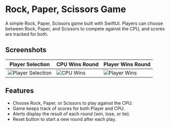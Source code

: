 
# Rock, Paper, Scissors Game

A simple Rock, Paper, Scissors game built with SwiftUI. Players can choose between Rock, Paper, and Scissors to compete against the CPU, and scores are tracked for both.

## Screenshots 

| Player Selection | CPU Wins Round | Player Wins Round |
| ---------------- | -------------- | ----------------- |
| ![Player Selection](https://github.com/B3Y0ND3R/RPSGame-Swift/blob/fc0b27aae021b6ff04cc015cec3ef3b470752b25/Screenshot%202024-11-13%20at%207.24.43%E2%80%AFPM.png) | ![CPU Wins](https://github.com/B3Y0ND3R/RPSGame-Swift/blob/fc0b27aae021b6ff04cc015cec3ef3b470752b25/Screenshot%202024-11-13%20at%207.24.55%E2%80%AFPM.png) | ![Player Wins](https://github.com/B3Y0ND3R/RPSGame-Swift/blob/fc0b27aae021b6ff04cc015cec3ef3b470752b25/Screenshot%202024-11-13%20at%207.25.08%E2%80%AFPM.png) |

## Features

- Choose Rock, Paper, or Scissors to play against the CPU.
- Game keeps track of scores for both Player and CPU.
- Alerts display the result of each round (win, lose, or tie).
- Reset button to start a new round after each play.
